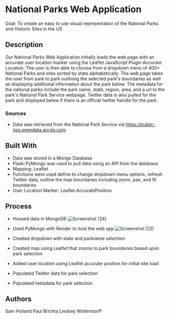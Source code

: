 # National Parks Web Application

Goal: To create an easy to use visual representation of the National Parks and Historic Sites in the US

## Description

Our National Parks Web Application initially loads the web page with an accurate user location marker using the Leaflet JavaScript Plugin Accurate Location. The user is then able to choose from a dropdown menu of 400+ National Parks and sites sorted by state alphabetically. The web page takes the user from park to park outlining the selected park's boundaries as well as displaying additional information about the park below. The metadata for the national parks include the park name, state, region, area, and a url to the park's National Park Service webpage. Twitter data is also pulled for the park and displayed below if there is an official twitter handle for the park.

### Sources

* Data was retrieved from the National Park Service via https://public-nps.opendata.arcgis.com

## Built With


* Data was stored in a Mongo Database
* Flask-PyMongo was used to pull data using an API from the database
* Mapping: Leaflet
* Functions were used define to change dropdown menu options, refresh Twitter data, outline the map boundaries including zoom, pan, and fit boundaries
* User Location Marker: Leaflet.AccuratePosition

## Process

* Housed data in MongoDB
![Screenshot (24)](https://user-images.githubusercontent.com/113874979/215343549-7f30f6c0-aa25-4b94-b660-3e9dc5c866cf.png)

* Used PyMongo with Render to host the web app
![Screenshot (22)](https://user-images.githubusercontent.com/113874979/215343171-cc045a0f-c23d-4d55-808f-6dcc17fd818a.png)

* Created dropdown with state and parkname selection

* Created map using Leaflet that zooms to park boundaries based upon park selection

* Added user location using Leaflet accurate position for initial site load

* Populated Twitter data for park selection

* Populated metadata for park selection

## Authors

Sam Holland
Paul Brichta
Lindsey Wolterstorff

